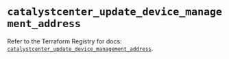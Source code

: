 # `catalystcenter_update_device_management_address`

Refer to the Terraform Registry for docs: [`catalystcenter_update_device_management_address`](https://registry.terraform.io/providers/ciscodevnet/catalystcenter/0.4.0/docs/resources/update_device_management_address).
